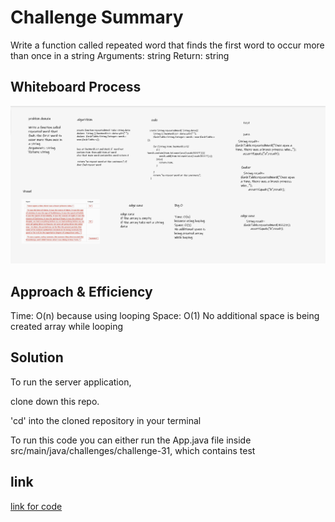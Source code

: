 # Challenge Summary
Write a function called repeated word that finds the first word to occur more than once in a string
Arguments: string
Return: string
## Whiteboard Process
![](cc-31.png) 

## Approach & Efficiency
Time: O(n)
because using looping
Space: O(1)
No additional space is being created array while looping




## Solution
To run the server application,

clone down this repo.

'cd' into the cloned repository in your terminal



To run this code you can either run the App.java file inside src/main/java/challenges/challenge-31, which contains test

## link
[link for code](https://github.com/Maiada-Ibrahim/data-structures-and-algorithms-401/tree/main/challenges/challenge-30)